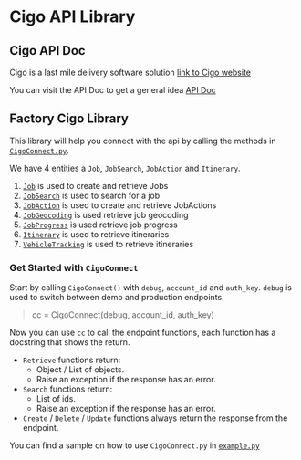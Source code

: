 # Cigo API Library

## Cigo API Doc

Cigo is a last mile delivery software solution [link to Cigo website](https://cigotracker.com/)

You can visit the API Doc to get a general idea [API Doc](https://cigotracker.com/api/)

## Factory Cigo Library

This library will help you connect with the api by calling the methods in [`CigoConnect.py`](https://github.com/CODED-Factory/Cigo-API-Library/blob/main/cigo_wrapper/network/CigoConnect.py).

We have 4 entities a `Job`, `JobSearch`, `JobAction` and `Itinerary`.

1. [`Job`](https://github.com/CODED-Factory/Cigo-API-Library/blob/main/cigo_wrapper/entity/Job.py) is used to create and retrieve Jobs
2. [`JobSearch`](https://github.com/CODED-Factory/Cigo-API-Library/blob/main/cigo_wrapper/entity/JobSearch.py) is used to search for a job
3. [`JobAction`](https://github.com/CODED-Factory/Cigo-API-Library/blob/main/cigo_wrapper/entity/JobAction.py) is used to create and retrieve JobActions
4. [`JobGeocoding`](https://github.com/CODED-Factory/Cigo-API-Library/blob/main/cigo_wrapper/entity/JobGeocoding.py) is used retrieve job geocoding
5. [`JobProgress`](https://github.com/CODED-Factory/Cigo-API-Library/blob/main/cigo_wrapper/entity/JobProgress.py) is used retrieve job progress
6. [`Itinerary`](https://github.com/CODED-Factory/Cigo-API-Library/blob/main/cigo_wrapper/entity/Itinerary.py) is used to retrieve itineraries
7. [`VehicleTracking`](https://github.com/CODED-Factory/Cigo-API-Library/blob/main/cigo_wrapper/entity/VehicleTracking.py) is used to retrieve itineraries

### Get Started with `CigoConnect`

Start by calling `CigoConnect()` with `debug`, `account_id` and `auth_key`. `debug` is used to switch between demo and production endpoints.

> cc = CigoConnect(debug, account_id, auth_key)

Now you can use `cc` to call the endpoint functions, each function has a docstring that shows the return.

- `Retrieve` functions return:
  - Object / List of objects.
  - Raise an exception if the response has an error.
- `Search` functions return:
  - List of ids.
  - Raise an exception if the response has an error.
- `Create` / `Delete` / `Update` functions always return the response from the endpoint.

You can find a sample on how to use `CigoConnect.py` in [`example.py`](https://github.com/CODED-Factory/Cigo-API-Library/blob/main/example.py)
